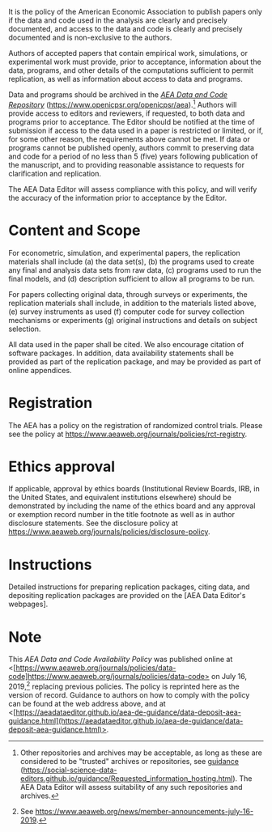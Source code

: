 It is the policy of the American Economic Association to publish papers
only if the data and code used in the analysis are clearly and precisely
documented, and access to the data and code is clearly and precisely
documented and is non-exclusive to the authors.

Authors of accepted papers that contain empirical work, simulations, or
experimental work must provide, prior to acceptance, information about
the data, programs, and other details of the computations sufficient to
permit replication, as well as information about access to data and
programs.

Data and programs should be archived in the [*AEA Data and Code
Repository*](https://www.openicpsr.org/openicpsr/aea)
(<https://www.openicpsr.org/openicpsr/aea>).[^2] 
Authors will provide access to editors and reviewers, if
requested, to both data and programs prior to acceptance. The Editor
should be notified at the time of submission if access to the data used
in a paper is restricted or limited, or if, for some other reason, the
requirements above cannot be met. If data or programs cannot be published openly, 
authors commit to preserving data and code for a period of no less than 5 (five) years
following publication of the manuscript, and to providing reasonable assistance 
to requests for clarification and replication. 

The AEA Data Editor will assess
compliance with this policy, and will verify the accuracy of the
information prior to acceptance by the Editor.


Content and Scope
=================

For econometric, simulation, and experimental papers, the replication
materials shall include (a) the data set(s), (b) the programs used to
create any final and analysis data sets from raw data, (c) programs used
to run the final models, and (d) description sufficient to allow all
programs to be run.

For papers collecting original data, through surveys or experiments, the 
replication materials shall include, in addition to the materials listed above,
(e) survey instruments as used (f) computer code for survey collection mechanisms 
or experiments (g) original instructions and details on subject selection.

All data used in the paper shall be cited. We also encourage citation of software packages. 
In addition, data availability statements shall be provided as part of the replication package,
and may be provided as part of online appendices.

Registration
============

The AEA has a policy on the registration of randomized control trials.
Please see the policy at
<https://www.aeaweb.org/journals/policies/rct-registry>.

Ethics approval
===============

If applicable, approval by ethics boards (Institutional Review Boards, IRB, in the United States, and equivalent institutions elsewhere) should be demonstrated 
by including the name of the ethics board and any approval or exemption record number in the title footnote as well as in author disclosure statements. See the disclosure policy at https://www.aeaweb.org/journals/policies/disclosure-policy. 

Instructions
============

Detailed instructions for preparing replication packages, citing data, and 
depositing replication packages are provided on the [AEA Data Editor's webpages].



Note
====

This *AEA Data and Code Availability Policy* was published online at
<[https://www.aeaweb.org/journals/policies/data-code]https://www.aeaweb.org/journals/policies/data-code> on July 16,
2019,[^3] replacing previous policies. The policy is reprinted here as
the version of record. Guidance to authors on how to comply with the
policy can be found at the web address above, and at
<[https://aeadataeditor.github.io/aea-de-guidance/data-deposit-aea-guidance.html](https://aeadataeditor.github.io/aea-de-guidance/data-deposit-aea-guidance.html)>.

[^1]: For questions, contact the AEA Data Editor at
    dataeditor\@aeapubs.org

[^2]: Other repositories and archives may be acceptable, as long as
    these are considered to be \"trusted\" archives or repositories, see
    [guidance](https://social-science-data-editors.github.io/guidance/Requested_information_hosting.html)
    (<https://social-science-data-editors.github.io/guidance/Requested_information_hosting.html>).
    The AEA Data Editor will assess suitability of any such repositories
    and archives.

[^3]: See
    <https://www.aeaweb.org/news/member-announcements-july-16-2019>.
